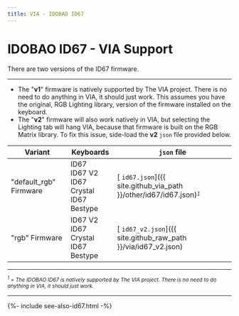 ```yaml
---
title: VIA - IDOBAO ID67
---
```


# IDOBAO ID67 - VIA Support

<div class="border border-info border-4 bg-info bg-opacity-25 rounded-3 p-3 mb-3">
  <i class="fas fa-info-circle text-info"></i> There are two versions of the ID67 firmware.

  <hr>

  <ul>
    <li>The "<b>v1</b>" firmware is natively supported by The VIA project. There is no need to do anything in VIA, it should just work. This assumes you have the original, RGB Lighting library, version of the firmware installed on the keyboard.</li>
    <li>The "<b>v2</b>" firmware will also work natively in VIA, but selecting the Lighting tab will hang VIA, because that firmware is built on the RGB Matrix library.  To fix this issue, side-load the <b>v2</b> <code>json</code> file provided below.</li>
  </ul>
</div>

| Variant     | Keyboards     | `json` file |
|-------------|---------------|-------------|
| "default_rgb" Firmware | ID67<br>ID67 V2<br>ID67 Crystal<br>ID67 Bestype | [<i class="fab fa-github-alt"></i> `id67.json`]({{ site.github_via_path }}/other/id67/id67.json)<small><i><sup>1</sup></i></small> |
| "rgb" Firmware | ID67 V2<br>ID67 Crystal<br>ID67 Bestype | [<i class="fas fa-code"></i> `id67_v2.json`]({{ site.github_raw_path }}/via/id67_v2.json) | 

---

<small class="text-muted"><i><sup>1</sup> = The IDOBAO ID67 is natively supported by The VIA project. There is no need to do anything in VIA, it should just work.</i></small>

---

{%- include see-also-id67.html -%}

